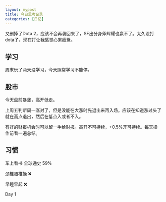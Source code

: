 ```yaml
---
layout: mypost
title: 今日思考记录
categories: [日记]
---
```


又删掉了Dota 2，应该不会再装回来了，SF出分身斧辉耀也赢不了。太久没打dota了，现在打让我感觉心累疲惫。

## 学习

周末玩了两天没学习，今天照常学习不能停。

## 股市

今天盘前暴涨，高开低走。

上周五判断周一涨对了，但是没能在大涨时先退出来再入场。应该在知道涨过头了就在高点退出，然后在低点入或者不入。

有好的财报机会时可以留一手给财报。高开不可持续，+0.5%开可持续。每天操作前看一遍总结。

## 习惯
车上看书 全球通史 59%

颈椎腰椎操 ❌

早睡早起 ❌

Day 1